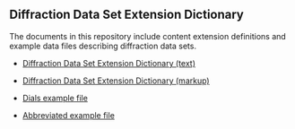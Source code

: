 ## Diffraction Data Set Extension Dictionary

The documents in this repository include content extension definitions and example data files
describing diffraction data sets.

- [Diffraction Data Set Extension Dictionary (text)](diffrn-data-set-extension-v2.dic)

- [Diffraction Data Set Extension Dictionary (markup)](diffrn-data-set-extension-v2.md)

- [Dials example file](dials-example-integrated-20170712.cif)

- [Abbreviated example file](draft-diffrn-data-set-example-20170712.cif)


